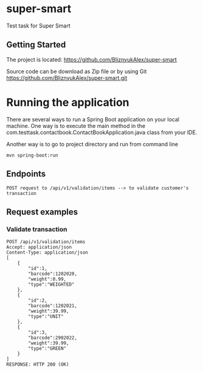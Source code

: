 # super-smart

Test task for Super Smart

## Getting Started

The project is located: https://github.com/BliznyukAlex/super-smart

Source code can be download as Zip file or by using Git
https://github.com/BliznyukAlex/super-smart.git

# Running the application

There are several ways to run a Spring Boot application on your local machine. 
One way is to execute the main method in the com.testtask.contactbook.ContactBookApplication.java class from your IDE.

Another way is to go to project directory and run from command line
 
    mvn spring-boot:run
    
## Endpoints
    
    POST request to /api/v1/validation/items --> to validate customer's transaction  

## Request examples
### Validate transaction

    POST /api/v1/validation/items
    Accept: application/json
    Content-Type: application/json
    [
        {              
            "id":1,
            "barcode":1202020,
            "weight":0.99,
            "type":"WEIGHTED"
        },
        {              
            "id":2,
            "barcode":1202021,
            "weight":39.99,
            "type":"UNIT"
        },
        {              
            "id":3,
            "barcode":2902022,
            "weight":39.99,
            "type":"GREEN"
        }
    ]
    RESPONSE: HTTP 200 (OK)
